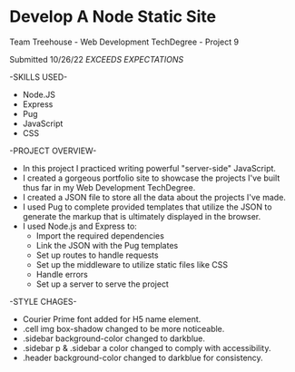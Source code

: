 # Develop A Node Static Site
Team Treehouse - Web Development TechDegree - Project 9

Submitted 10/26/22 *EXCEEDS EXPECTATIONS*

-SKILLS USED-

- Node.JS
- Express
- Pug
- JavaScript
- CSS

-PROJECT OVERVIEW-

- In this project I practiced writing powerful "server-side" JavaScript.
- I created a gorgeous portfolio site to showcase the projects I've built thus far in my Web Development TechDegree.
- I created a JSON file to store all the data about the projects I've made.
- I used Pug to complete provided templates that utilize the JSON to generate the markup that is ultimately displayed in the browser.
- I used Node.js and Express to:
  - Import the required dependencies
  - Link the JSON with the Pug templates
  - Set up routes to handle requests
  - Set up the middleware to utilize static files like CSS
  - Handle errors
  - Set up a server to serve the project

-STYLE CHAGES-
- Courier Prime font added for H5 name element.
- .cell img box-shadow changed to be more noticeable.
- .sidebar background-color changed to darkblue.
- .sidebar p & .sidebar a color changed to comply with accessibility.
- .header background-color changed to darkblue for consistency.
